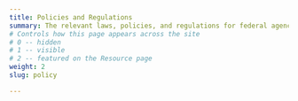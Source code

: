 ```yaml
---
title: Policies and Regulations
summary: The relevant laws, policies, and regulations for federal agencies.
# Controls how this page appears across the site
# 0 -- hidden
# 1 -- visible
# 2 -- featured on the Resource page
weight: 2
slug: policy

---
```

